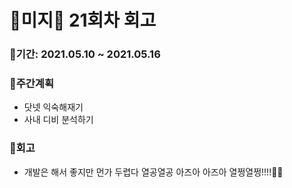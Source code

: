 # 🌼미지🌼 21회차 회고

### 🥕기간: 2021.05.10 ~ 2021.05.16

### 🍆주간계획

- 닷넷 익숙해재기
- 사내 디비 분석하기

### 🥦회고

- 개발은 해서 좋지만 먼가 두렵다 열공열공 아즈아 아즈아 열쩡열쩡!!!!💃🕺
